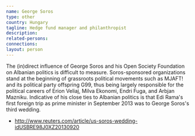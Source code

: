 ```yaml
---
name: George Soros
type: other
country: Hungary
tagline: Hedge fund manager and philanthropist
description:
related-persons:
connections:
layout: person
---
```

The (in)direct influence of George Soros and his Open Society Foundation on Albanian politics is difficult to measure. Soros-sponsored organizations stand at the beginning of grassroots political movements such as MJAFT! and its political party offspring G99, thus being largely responsible for the political careers of Erion Veliaj, Milva Ekonomi, Endri Fuga, and Arbjan Mazniku. Indicative of his close ties to Albanian politics is that Edi Rama's first foreign trip as prime minister in September 2013 was to George Soros's third wedding. 

* <http://www.reuters.com/article/us-soros-wedding-idUSBRE98J0XZ20130920>
